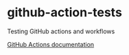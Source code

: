 # github-action-tests
Testing GitHub actions and workflows

[GitHub Actions documentation](https://docs.github.com/en/actions/learn-github-actions)
